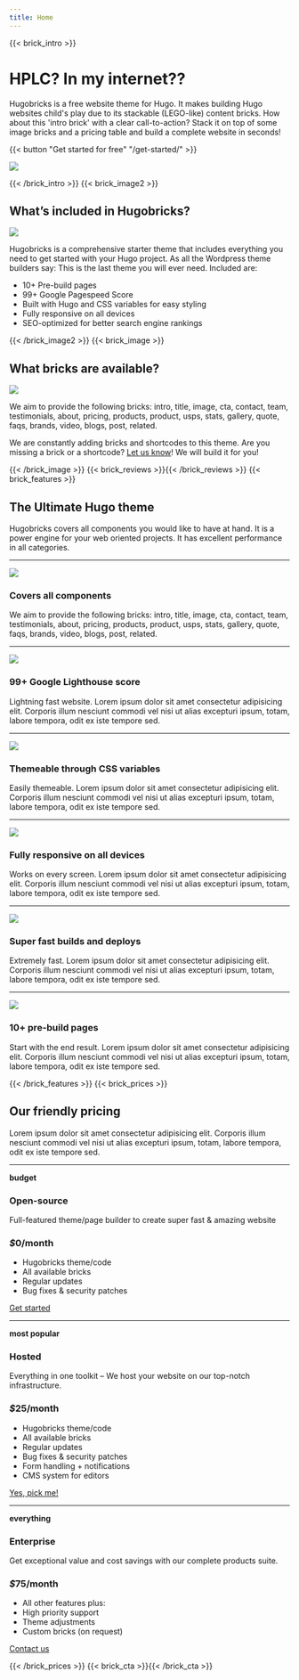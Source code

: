 ```yaml
---
title: Home
---
```

{{< brick_intro >}}

# HPLC? In my internet??

Hugobricks is a free website theme for Hugo. It makes building Hugo websites child's play due to its stackable (LEGO-like) content bricks. How about this 'intro brick' with a clear call-to-action? Stack it on top of some image bricks and a pricing table and build a complete website in seconds!

{{< button "Get started for free" "/get-started/" >}}

![](/uploads/illustrations/cuate/assets.svg)

{{< /brick_intro >}}
{{< brick_image2 >}}

## What’s included in Hugobricks?

![](/uploads/illustrations/cuate/responsive.svg)

Hugobricks is a comprehensive starter theme that includes everything you need to get started with your Hugo project. As all the Wordpress theme builders say: This is the last theme you will ever need. Included are:

- 10+ Pre-build pages
- 99+ Google Pagespeed Score
- Built with Hugo and CSS variables for easy styling
- Fully responsive on all devices
- SEO-optimized for better search engine rankings

{{< /brick_image2 >}}
{{< brick_image >}}

## What bricks are available?

![](/uploads/illustrations/cuate/version-control.svg)

We aim to provide the following bricks: intro, title, image, cta, contact, team, testimonials, about, pricing, products, product, usps, stats, gallery, quote, faqs, brands, video, blogs, post, related. 

We are constantly adding bricks and shortcodes to this theme. Are you missing a brick or a shortcode? [Let us know](/contact/)! We will build it for you!

{{< /brick_image >}}
{{< brick_reviews >}}{{< /brick_reviews >}}
{{< brick_features >}}

## The Ultimate Hugo theme

Hugobricks covers all components you would like to have at hand. It is a power engine for your web oriented projects. It has excellent performance in all categories.

---

![](/img/icons/material-symbols/200/rounded/auto_awesome_mosaic.svg)
### Covers all components

We aim to provide the following bricks: intro, title, image, cta, contact, team, testimonials, about, pricing, products, product, usps, stats, gallery, quote, faqs, brands, video, blogs, post, related.

---

![](/img/icons/material-symbols/200/rounded/performance_max.svg)
### 99+ Google Lighthouse score

Lightning fast website. Lorem ipsum dolor sit amet consectetur adipisicing elit. Corporis illum nesciunt commodi vel nisi ut alias excepturi ipsum, totam, labore tempora, odit ex iste tempore sed.

---

![](/img/icons/material-symbols/200/rounded/design_services.svg)
### Themeable through CSS variables

Easily themeable. Lorem ipsum dolor sit amet consectetur adipisicing elit. Corporis illum nesciunt commodi vel nisi ut alias excepturi ipsum, totam, labore tempora, odit ex iste tempore sed.

---

![](/img/icons/material-symbols/200/rounded/devices.svg)
### Fully responsive on all devices

Works on every screen. Lorem ipsum dolor sit amet consectetur adipisicing elit. Corporis illum nesciunt commodi vel nisi ut alias excepturi ipsum, totam, labore tempora, odit ex iste tempore sed.

---

![](/img/icons/material-symbols/200/rounded/timer.svg)
### Super fast builds and deploys

Extremely fast. Lorem ipsum dolor sit amet consectetur adipisicing elit. Corporis illum nesciunt commodi vel nisi ut alias excepturi ipsum, totam, labore tempora, odit ex iste tempore sed.

---

![](/img/icons/material-symbols/200/rounded/auto_fix.svg)
### 10+ pre-build pages

Start with the end result. Lorem ipsum dolor sit amet consectetur adipisicing elit. Corporis illum nesciunt commodi vel nisi ut alias excepturi ipsum, totam, labore tempora, odit ex iste tempore sed.

{{< /brick_features >}}
{{< brick_prices >}}

## Our friendly pricing

Lorem ipsum dolor sit amet consectetur adipisicing elit. Corporis illum nesciunt commodi vel nisi ut alias excepturi ipsum, totam, labore tempora, odit ex iste tempore sed.

---

**budget**
### Open-source

Full-featured theme/page builder to create super fast & amazing website

### _$_**0**/month

- Hugobricks theme/code
- All available bricks
- Regular updates
- Bug fixes & security patches

[Get started](/get-started/)

---

**most popular**

### Hosted

Everything in one toolkit – We host your website on our top-notch infrastructure.

### _$_**25**/month

- Hugobricks theme/code
- All available bricks
- Regular updates
- Bug fixes & security patches
- Form handling + notifications
- CMS system for editors

[Yes, pick me!](/get-started/)

---

**everything**

### Enterprise

Get exceptional value and cost savings with our complete products suite.

### _$_**75**/month

- All other features plus:
- High priority support 
- Theme adjustments
- Custom bricks (on request)

[Contact us](/get-started/)

{{< /brick_prices >}}
{{< brick_cta >}}{{< /brick_cta >}}
